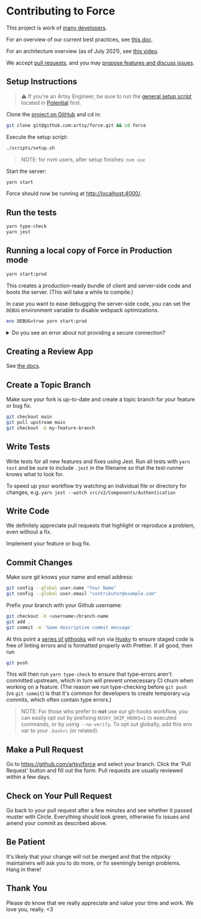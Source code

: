# Contributing to Force

This project is work of [many developers](https://github.com/artsy/force/graphs/contributors).

For an overview of our current best practices, see [this doc](https://github.com/artsy/force/blob/main/docs/best_practices.md).

For an architecture overview (as of July 2021), see [this video](https://drive.google.com/drive/folders/1RE_7j4hocKD51RVZy60_5rZqUk9T-Zc2).

We accept [pull requests](https://github.com/artsy/force/pulls), and you may [propose features and discuss issues](https://github.com/artsy/force/issues).

## Setup Instructions

> ⚠️ If you're an Artsy Engineer, be sure to run the [general setup script](https://github.com/artsy/potential/blob/main/scripts/setup) located in [Potential](https://github.com/artsy/potential) first.

Clone the [project on GitHub](https://github.com/artsy/force) and cd in:

```sh
git clone git@github.com:artsy/force.git && cd force
```

Execute the setup script:

```sh
./scripts/setup.sh
```

> NOTE: for nvm users, after setup finishes: `nvm use`

Start the server:

```sh
yarn start
```

Force should now be running at [http://localhost:4000/](http://localhost:4000/).

## Run the tests

```sh
yarn type-check
yarn jest
```

## Running a local copy of Force in Production mode

```sh
yarn start:prod
```

This creates a production-ready bundle of client and server-side code and boots the server. (This will take a while to compile.)

In case you want to ease debugging the server-side code, you can set the `DEBUG`
environment variable to disable webpack optimizations.

```sh
env DEBUG=true yarn start:prod
```

<details>
   <summary>Do you see an error about not providing a secure connection?</summary>

Your browser has probably cached a redirect to `https://...`. Clear your browser cache for this page:

- Browse to the failing page
- Open Chrome Dev Tools (this adds a drop down menu to the reload icon)
- Click and hold “Reload” icon until the drop down appears.
- Select “Empty Cache and Hard Reload”
- You may now browse successfully to the page
</details>

## Creating a Review App

See [the docs](docs/creating_review_app.md).

## Create a Topic Branch

Make sure your fork is up-to-date and create a topic branch for your feature or bug fix.

```sh
git checkout main
git pull upstream main
git checkout -b my-feature-branch
```

## Write Tests

Write tests for all new features and fixes using Jest. Run all tests with `yarn test` and be sure to include `.jest` in the filename so that the test-runner knows what to look for.

To speed up your workflow try watching an individual file or directory for changes, e.g. `yarn jest --watch src/v2/Components/Authentication`

## Write Code

We definitely appreciate pull requests that highlight or reproduce a problem, even without a fix.

Implement your feature or bug fix.

## Commit Changes

Make sure git knows your name and email address:

```sh
git config --global user.name "Your Name"
git config --global user.email "contributor@example.com"
```

Prefix your branch with your Github username:

```sh
git checkout -b <username>/branch-name
git add .
git commit -m 'Some descriptive commit message'
```

At this point a [series of githooks](https://github.com/artsy/force/blob/f549353687203e0bd0abfe5239a8509d66e53fb2/package.json#L375-L381) will run via [Husky](https://github.com/typicode/husky) to ensure staged code is free of linting errors and is formatted properly with Prettier. If all good, then run

```sh
git push
```

This will then run `yarn type-check` to ensure that type-errors aren't committed upstream, which in turn will prevent unnecessary CI churn when working on a feature. (The reason we run type-checking before `git push` (vs `git commit`) is that it's common for developers to create temporary `wip` commits, which often contain type errors.)

> NOTE: For those who prefer to **not** use our git-hooks workflow, you can easily opt out by prefixing `HUSKY_SKIP_HOOKS=1` to executed commands, or by using `--no-verify`. To opt out globally, add this env var to your `.bashrc` (or related).

## Make a Pull Request

Go to https://github.com/artsy/force and select your branch.
Click the 'Pull Request' button and fill out the form. Pull requests are usually reviewed within a few days.

## Check on Your Pull Request

Go back to your pull request after a few minutes and see whether it passed muster with Circle. Everything should look green, otherwise fix issues and amend your commit as described above.

## Be Patient

It's likely that your change will not be merged and that the nitpicky maintainers will ask you to do more, or fix seemingly benign problems. Hang in there!

## Thank You

Please do know that we really appreciate and value your time and work. We love you, really. <3
